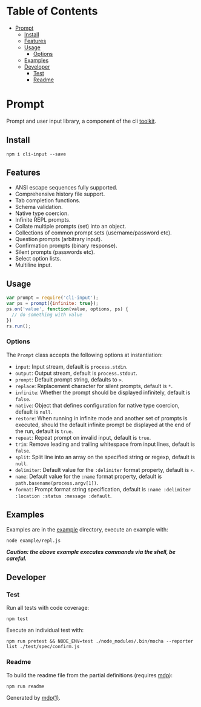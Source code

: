 Table of Contents
=================

* [Prompt](#prompt)
  * [Install](#install)
  * [Features](#features)
  * [Usage](#usage)
    * [Options](#options)
  * [Examples](#examples)
  * [Developer](#developer)
    * [Test](#test)
    * [Readme](#readme)

Prompt
======

Prompt and user input library, a component of the cli [toolkit](https://github.com/freeformsystems/cli-toolkit).

## Install

```
npm i cli-input --save
```

## Features

* ANSI escape sequences fully supported.
* Comprehensive history file support.
* Tab completion functions.
* Schema validation.
* Native type coercion.
* Infinite REPL prompts.
* Collate multiple prompts (set) into an object.
* Collections of common prompt sets (username/password etc).
* Question prompts (arbitrary input).
* Confirmation prompts (binary response).
* Silent prompts (passwords etc).
* Select option lists.
* Multiline input.

## Usage

```javascript
var prompt = require('cli-input');
var ps = prompt({infinite: true});
ps.on('value', function(value, options, ps) {
  // do something with value
})
rs.run();
```

### Options

The `Prompt` class accepts the following options at instantiation:

* `input`: Input stream, default is `process.stdin`.
* `output`: Output stream, default is `process.stdout`.
* `prompt`: Default prompt string, defaults to `>`.
* `replace`: Replacement character for silent prompts, default is `*`.
* `infinite`: Whether the prompt should be displayed infinitely, default is `false`.
* `native`: Object that defines configuration for native type coercion, default is `null`.
* `restore`: When running in infinite mode and another set of prompts is executed, should the default infinite prompt be displayed at the end of the run, default is `true`.
* `repeat`: Repeat prompt on invalid input, default is `true`.
* `trim`: Remove leading and trailing whitespace from input lines, default is `false`.
* `split`: Split line into an array on the specified string or regexp, default is `null`.
* `delimiter`: Default value for the `:delimiter` format property, default is `⚡`.
* `name`: Default value for the `:name` format property, default is `path.basename(process.argv[1])`.
* `format`: Prompt format string specification, default is `:name :delimiter :location :status :message :default`.

## Examples

Examples are in the [example](https://github.com/freeformsystems/cli-input/blob/master/example) directory, execute an example with:

```
node example/repl.js
```

***Caution: the above example executes commands via the shell, be careful.***

## Developer

### Test

Run all tests with code coverage:

```
npm test
```

Execute an individual test with:

```
npm run pretest && NODE_ENV=test ./node_modules/.bin/mocha --reporter list ./test/spec/confirm.js
```

### Readme

To build the readme file from the partial definitions (requires [mdp](https://github.com/freeformsystems/mdp)):

```
npm run readme
```

Generated by [mdp(1)](https://github.com/freeformsystems/mdp).

[toolkit]: https://github.com/freeformsystems/cli-toolkit
[mdp]: https://github.com/freeformsystems/mdp
